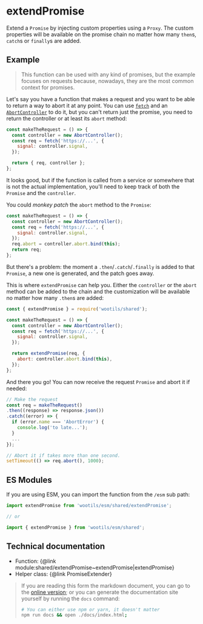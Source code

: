 # extendPromise

Extend a `Promise` by injecting custom properties using a `Proxy`. The custom properties will be available on the promise chain no matter how many `then`s, `catch`s or `finally`s are added.

## Example

> This function can be used with any kind of promises, but the example focuses on requests because, nowadays, they are the most common context for promises.

Let's say you have a function that makes a request and you want to be able to return a way to abort it at any point. You can use [`fetch`](https://developer.mozilla.org/en-US/docs/Web/API/Fetch_API) and
an [`AbortController`](https://developer.mozilla.org/en-US/docs/Web/API/AbortController) to do it, but you can't return just the promise, you need to return the controller or at least its `abort` method:

```js
const makeTheRequest = () => {
  const controller = new AbortController();
  const req = fetch('https://...', {
    signal: controller.signal,
  });

  return { req, controller };
};
```

It looks good, but if the function is called from a service or somewhere that is not the actual implementation, you'll need to keep track of both the `Promise` and the `controller`.

You could _monkey patch_ the `abort` method to the `Promise`:

```js
const makeTheRequest = () => {
  const controller = new AbortController();
  const req = fetch('https://...', {
    signal: controller.signal,
  });
  req.abort = controller.abort.bind(this);
  return req;
};
```

But there's a problem: the moment a `.then`/`.catch`/`.finally` is added to that `Promise`, a new one is generated, and the patch goes away.

This is where `extendPromise` can help you. Either the `controller` or the `abort` method can be added to the chain and the customization will be available no matter how many `.then`s are added:

```js
const { extendPromise } = require('wootils/shared');

const makeTheRequest = () => {
  const controller = new AbortController();
  const req = fetch('https://...', {
    signal: controller.signal,
  });

  return extendPromise(req, {
    abort: controller.abort.bind(this),
  });
};
```

And there you go! You can now receive the request `Promise` and abort it if needed:

```js
// Make the request
const req = makeTheRequest()
.then((response) => response.json())
.catch((error) => {
  if (error.name === 'AbortError') {
    console.log('to late...');
  }
  ...
});

// Abort it if takes more than one second.
setTimeout(() => req.abort(), 1000);
```

## ES Modules

If you are using ESM, you can import the function from the `/esm` sub path:

```js
import extendPromise from 'wootils/esm/shared/extendPromise';

// or

import { extendPromise } from 'wootils/esm/shared';
```

## Technical documentation

- Function: {@link module:shared/extendPromise~extendPromise|extendPromise}
- Helper class: {@link PromiseExtender}

> If you are reading this form the markdown document, you can go to the [online version](https://homer0.github.io/wootils); or you can generate the documentation site yourself by running the `docs` command:
>
> ```bash
> # You can either use npm or yarn, it doesn't matter
> npm run docs && open ./docs/index.html;
> ```
